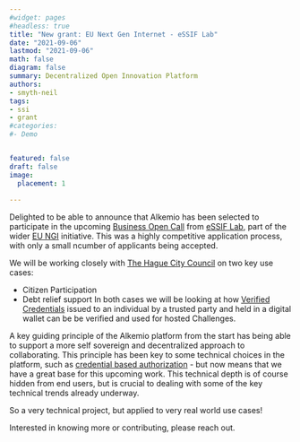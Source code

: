 ```yaml
---
#widget: pages
#headless: true
title: "New grant: EU Next Gen Internet - eSSIF Lab"
date: "2021-09-06"
lastmod: "2021-09-06"
math: false
diagram: false
summary: Decentralized Open Innovation Platform
authors:
- smyth-neil
tags:
- ssi
- grant
#categories:
#- Demo


featured: false
draft: false
image:
  placement: 1
  
---
```


Delighted to be able to announce that Alkemio has been selected to participate in the upcoming [Business Open Call](https://essif-lab.eu/2nd-business-oriented-call-ongoing/) from [eSSIF Lab](https://essif-lab.eu/), part of the wider [EU NGI](https://www.ngi.eu/) initiative. This was a highly competitive application process, with only a small ncumber of applicants being accepted.

We will be working closely with [The Hague City Council](https://www.denhaag.nl/en.htm) on two key use cases:
* Citizen Participation
* Debt relief support 
In both cases we will be looking at how [Verified Credentials](https://www.w3.org/TR/vc-data-model/#what-is-a-verifiable-credentialklj) issued to an individual by a trusted party and held in a digital wallet can be be verified and used for hosted Challenges. 

A key guiding principle of the Alkemio platform from the start has being able to support a more self sovereign and decentralized approach to collaborating. This principle has been key to some technical choices in the platform, such as [credential based authorization](https://github.com/alkem-io/alkemio/blob/develop/docs/credential-based-authorization.md) - but now means that we have a great base for this upcoming work. This technical depth is of course hidden from end users, but is crucial to dealing with some of the key technical trends already underway.

So a very technical project, but applied to very real world use cases!

Interested in knowing more or contributing, please reach out.

